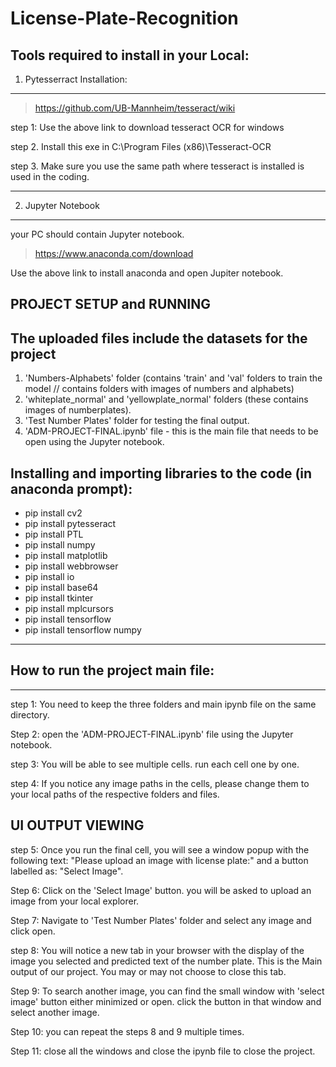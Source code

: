 # License-Plate-Recognition


Tools required to install in your Local:
----------------------------------------
1. Pytesserract Installation:
-----------------------------

> https://github.com/UB-Mannheim/tesseract/wiki

step 1: Use the above link to download tesseract OCR for windows

step 2. Install this exe in C:\Program Files (x86)\Tesseract-OCR

step 3. Make sure you use the same path where tesseract is installed is used in the coding.

--------------
2. Jupyter Notebook
--------------------

your PC should contain Jupyter notebook.

> https://www.anaconda.com/download

Use the above link to install anaconda and open Jupiter notebook.


##  PROJECT SETUP and RUNNING

The uploaded files include the datasets for the project
-------------------------------------------------------

1. 'Numbers-Alphabets' folder (contains 'train' and 'val' folders to train the model // contains folders with images of numbers and alphabets)
2. 'whiteplate_normal' and 'yellowplate_normal' folders (these contains images of numberplates). 
3. 'Test Number Plates' folder for testing the final output.
4. 'ADM-PROJECT-FINAL.ipynb' file - this is the main file that needs to be open using the Jupyter notebook.

Installing and importing libraries to the code (in anaconda prompt):
------------------------------------------------
* pip install cv2
* pip install pytesseract
* pip install PTL
* pip install numpy
* pip install matplotlib
* pip install webbrowser
* pip install io
* pip install base64
* pip install tkinter
* pip install mplcursors
* pip install tensorflow
* pip install tensorflow numpy
--------------------------------------------------



## How to run the project main file:
---------------------------------

step 1: You need to keep the three folders and main ipynb file on the same directory.

Step 2: open the 'ADM-PROJECT-FINAL.ipynb' file using the Jupyter notebook.

step 3: You will be able to see multiple cells. run each cell one by one.

step 4: If you notice any image paths in the cells, please change them to your local paths of the respective folders and files.


## UI OUTPUT VIEWING

step 5: Once you run the final cell, you will see a window popup with the following text: "Please upload an image with license plate:" and a button labelled as: "Select Image".

Step 6: Click on the 'Select Image' button. you will be asked to upload an image from your local explorer. 

Step 7: Navigate to 'Test Number Plates' folder and select any image and click open.

step 8: You will notice a new tab in your browser with the display of the image you selected and predicted text of the number plate. This is the Main output of our project. You may or may not choose to close this tab.

Step 9: To search another image, you can find the small window with 'select image' button either minimized or open. click the button in that window and select another image. 

Step 10: you can repeat the steps 8 and 9 multiple times.

Step 11: close all the windows and close the ipynb file to close the project.
